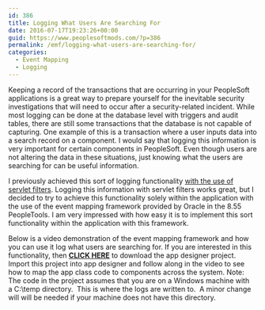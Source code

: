 ```yaml
---
id: 386
title: Logging What Users Are Searching For
date: 2016-07-17T19:23:26+00:00
guid: https://www.peoplesoftmods.com/?p=386
permalink: /emf/logging-what-users-are-searching-for/
categories:
  - Event Mapping
  - Logging
---
```

Keeping a record of the transactions that are occurring in your PeopleSoft applications is a great way to prepare yourself for the inevitable security investigations that will need to occur after a security-related incident. While most logging can be done at the database level with triggers and audit tables, there are still some transactions that the database is not capable of capturing. One example of this is a transaction where a user inputs data into a search record on a component. I would say that logging this information is very important for certain components in PeopleSoft. Even though users are not altering the data in these situations, just knowing what the users are searching for can be useful information.

<!--more-->

I previously achieved this sort of logging functionality <a href="https://www.peoplesoftmods.com/servlet-filters/servlet-filters-in-peoplesoft/" target="_blank">with the use of servlet filters</a>. Logging this information with servlet filters works great, but I decided to try to achieve this functionality solely within the application with the use of the event mapping framework provided by Oracle in the 8.55 PeopleTools. I am very impressed with how easy it is to implement this sort functionality within the application with this framework.

Below is a video demonstration of the event mapping framework and how you can use it log what users are searching for. If you are interested in this functionality, then [<span style="text-decoration: underline;"><strong>CLICK HERE</strong></span>](/assets/downloads/PSM_LOG_SEARCH_POC.zip) to download the app designer project. Import this project into app designer and follow along in the video to see how to map the app class code to components across the system. Note: The code in the project assumes that you are on a Windows machine with a C:\temp directory.  This is where the logs are written to.  A minor change will will be needed if your machine does not have this directory.